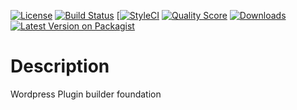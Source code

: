 [![License](http://img.shields.io/:license-mit-blue.svg?style=flat-square)](http://badges.mit-license.org)
[![Build Status](https://travis-ci.org/Codexshaper/wpb-foundation.svg?branch=master)](https://travis-ci.org/Codexshaper/wpb-foundation)
[[![StyleCI](https://github.styleci.io/repos/273167611/shield?branch=master)](https://github.styleci.io/repos/273167611)
[![Quality Score](https://img.shields.io/scrutinizer/g/Codexshaper/wpb-foundation.svg?style=flat-square)](https://scrutinizer-ci.com/g/Codexshaper/wpb-foundation)
[![Downloads](https://poser.pugx.org/Codexshaper/wpb-foundation/d/total.svg)](https://packagist.org/packages/Codexshaper/wpb-foundation)
[![Latest Version on Packagist](https://img.shields.io/packagist/v/Codexshaper/wpb-foundation.svg?style=flat-square)](https://packagist.org/packages/Codexshaper/wpb-foundation)


# Description
Wordpress Plugin builder foundation
